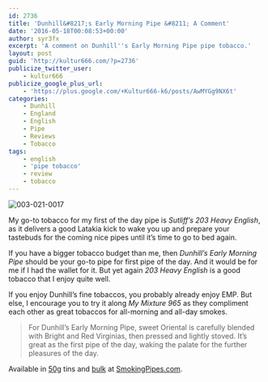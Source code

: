 ```yaml
---
id: 2736
title: 'Dunhill&#8217;s Early Morning Pipe &#8211; A Comment'
date: '2016-05-18T00:08:53+00:00'
author: syr3fx
excerpt: 'A comment on Dunhill''s Early Morning Pipe pipe tobacco.'
layout: post
guid: 'http://kultur666.com/?p=2736'
publicize_twitter_user:
    - kultur666
publicize_google_plus_url:
    - 'https://plus.google.com/+Kultur666-k6/posts/AwMYGg9NX6t'
categories:
    - Dunhill
    - England
    - English
    - Pipe
    - Reviews
    - Tobacco
tags:
    - english
    - 'pipe tobacco'
    - review
    - tobacco
---
```


![003-021-0017](http://localhost:8080/wp-content/uploads/2016/05/003-021-0017.jpg)

My go-to tobacco for my first of the day pipe is *Sutliff’s 203 Heavy English*, as it delivers a good Latakia kick to wake you up and prepare your tastebuds for the coming nice pipes until it’s time to go to bed again.

If you have a bigger tobacco budget than me, then *Dunhill’s Early Morning Pipe* should be your go-to pipe for first pipe of the day. And it would be for me if I had the wallet for it. But yet again *203 Heavy English* is a good tobacco that I enjoy quite well.

If you enjoy Dunhill’s fine tobaccos, you probably already enjoy EMP. But else, I encourage you to try it along *My Mixture 965* as they compliment each other as great tobaccos for all-morning and all-day smokes.

> For Dunhill’s Early Morning Pipe, sweet Oriental is carefully blended with Bright and Red Virginias, then pressed and lightly stoved. It’s great as the first pipe of the day, waking the palate for the further pleasures of the day.

Available in [50g](https://www.smokingpipes.com/tobacco/by-maker/dunhill/moreinfo.cfm?product_id=971) tins and [bulk](https://www.smokingpipes.com/tobacco/by-maker/dunhill/bulk/moreinfo.cfm?product_id=19048) at [SmokingPipes.com](http://www.smokingpipes.com/).